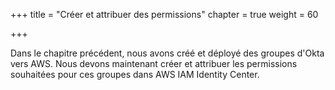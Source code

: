 +++
title = "Créer et attribuer des permissions"
chapter = true
weight = 60

+++

Dans le chapitre précédent, nous avons créé et déployé des groupes d'Okta vers AWS. Nous devons maintenant créer et attribuer les permissions souhaitées pour ces groupes dans AWS IAM Identity Center.
